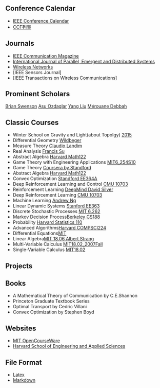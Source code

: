 ## Conference Calendar
* [IEEE Conference Calendar](https://www.ieee.org/conferences/index.html)
* [CCF列表](https://www.ccf.org.cn/)

## Journals
* [IEEE Communication Magazine](https://www.comsoc.org/publications/magazines/ieee-communications-magazine)
* [International Journal of Parallel, Emergent and Distributed Systems](http://www.tandfonline.com)
* [Wireless Networks](http://link.springer.com/journal/11276)
* [IEEE Sensors Journal]
* [IEEE Transactions on Wireless Communications]

## Prominent Scholars
[Brian Swenson](scholar.google.com) 
[Asu Ozdaglar](scholar.google.com)
[Yang Liu](https://xueyuhanlang.github.io)
[Mérouane Debbah](http://www.laneas.com/merouane-debbah)

## Classic Courses
* Winter School on Gravity and Light(about Topolgy) [2015](www.youtube.com)
* Differential Geometry [Wildbeger](www.youtube.com)
* Measure Theory [Claudio Landim](www.youtube.com)
* Real Analysis [Francis Su](www.youtube.com)
* Abstract Algebra [Harvard Math122](www.youtube.com)
* Game Theory with Engineering Applications [MIT6\_254S10](www.google.com)
* Game Theory [Coursera by Standford](www.youtube.com)
* Abstract Algebra [Harvard Math122](www.youtube.com)
* Convex Optimization [Standford EE364A](www.youtube.com)
* Deep Reinforcement Learning and Control [CMU 10703](www.youtube.com)
* Reinforcement Learning [DeepMind David Silver](youtube.com)
* Deep Reinforcement Learning [CMU 10703](ketefvision.github.io)
* Machine Learning [Andrew Ng](www.coursera.com)
* Linear Dynamic Systems [Stanford EE363](www.youtube.com)
* Discrete Stochastic Processes [MIT 6.262](www.youtube.com)
* Markov Decision Process[Berkeley CS188](www.youtube.com)
* Probability [Harvard Statistics 110](www.youtube.com)
* Advanced Algorithms[Harvard COMPSCI224](www.youtube.com)
* Differential Equations[MIT](www.youtube.com)
* Linear Algebra[MIT 18.06 Albert Strang](www.youtube.com) 
* Multi-Variable Calculus [MIT18.02\_2007Fall](youtube.com)
* Single-Variable Calculus [MIT18.02](www.youtube.com)

## Projects

## Books

* A Mathematical Theory of Communication by C.E.Shannon
* Princeton Graduate Textbook Series
* Optimal Transport by Cedric Villani
* Convex Optimization by Stephen Boyd

## Websites

* [MIT OpenCourseWare](https://ocw.mit.edu)
* [Harvard School of Engineering and Applied Sciences](https://seas.harvard.edu)

## File Format
* [Latex](https://www.latex-project.org/)
* [Markdown](https://www.runoob.com/markdown/md-tutorial.html)

